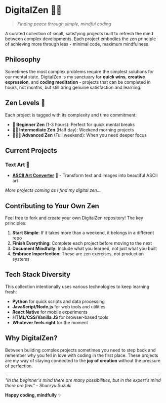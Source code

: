 # DigitalZen 🧘‍💂️

> *Finding peace through simple, mindful coding*

A curated collection of small, satisfying projects built to refresh the mind between complex developments. Each project embodies the zen principle of achieving more through less - minimal code, maximum mindfulness.

## Philosophy

Sometimes the most complex problems require the simplest solutions for our mental state. DigitalZen is my sanctuary for **quick wins**, **creative expression**, and **coding meditation** - projects that can be completed in hours, not months, but still bring genuine satisfaction and learning.

## Zen Levels 🧘

Each project is tagged with its complexity and time commitment:

- **🧘 Beginner Zen** (1-3 hours): Perfect for quick mental breaks
- **🧘🧘 Intermediate Zen** (Half day): Weekend morning projects
- **🧘🧘🧘 Advanced Zen** (Full weekend): When you need deeper focus

## Current Projects

### Text Art 📝
- **[ASCII Art Converter](https://github.com/VipranshOjha/DigitalZen/tree/main/ASCII%20Art%20Converter)** 🧘 - Transform text and images into beautiful ASCII art

*More projects coming as I find my digital zen...*

## Contributing to Your Own Zen

Feel free to fork and create your own DigitalZen repository! The key principles:

1. **Start Simple**: If it takes more than a weekend, it belongs in a different repo
2. **Finish Everything**: Complete each project before moving to the next
3. **Document Mindfully**: Include what you learned, not just what you built
4. **Embrace Imperfection**: These are zen exercises, not production systems

## Tech Stack Diversity

This collection intentionally uses various technologies to keep learning fresh:
- **Python** for quick scripts and data processing
- **JavaScript/Node.js** for web tools and utilities  
- **React Native** for mobile experiments
- **HTML/CSS/Vanilla JS** for browser-based tools
- **Whatever feels right** for the moment

## Why DigitalZen?

Between building complex projects sometimes you need to step back and remember why you fell in love with coding in the first place. These projects are my way of staying connected to the **joy of creation** without the pressure of perfection.

***

*"In the beginner's mind there are many possibilities, but in the expert's mind there are few." - Shunryu Suzuki*

**Happy coding, mindfully** ✨
